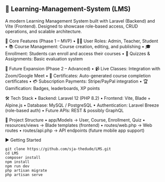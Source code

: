 ## 📘 Learning-Management-System (LMS)

A modern Learning Management System built with Laravel (Backend) and Vite (Frontend). Designed to showcase role-based access, CRUD operations, and scalable architecture.


🚀 Core Features (Phase 1 – MVP)
	•	👩‍🏫 User Roles: Admin, Teacher, Student
	•	📚 Course Management: Course creation, editing, and publishing
	•	🎓 Enrollment: Students can enroll and access their courses
	•	📝 Quizzes & Assignments: Basic evaluation system


🔮 Future Expansion (Phase 2 – Advanced)
	•	📹 Live Classes: Integration with Zoom/Google Meet
	•	📜 Certificates: Auto-generated course completion certificates
	•	💳 Subscription Payments: Stripe/PayPal integration
	•	🏆 Gamification: Badges, leaderboards, XP points


🛠️ Tech Stack
	•	Backend: Laravel 12 (PHP 8.2)
	•	Frontend: Vite, Blade + Alpine.js
	•	Database: MySQL / PostgreSQL
	•	Authentication: Laravel Breeze (role-based auth)
	•	Future APIs: REST & possibly GraphQL

📂 Project Structure
	•	app/Models → User, Course, Enrollment, Quiz
	•	resources/views → Blade templates (frontend)
	•	routes/web.php → Web routes
	•	routes/api.php → API endpoints (future mobile app support)

▶️ Getting Started

```
git clone https://github.com/sja-thedude/LMS.git
cd LMS
composer install
npm install
npm run dev
php artisan migrate
php artisan serve
```